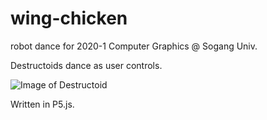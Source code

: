 # wing-chicken
robot dance for 2020-1 Computer Graphics @ Sogang Univ.

Destructoids dance as user controls.

![Image of Destructoid](https://i1.sndcdn.com/avatars-000349517186-kj9deh-t500x500.jpg)

Written in P5.js.
